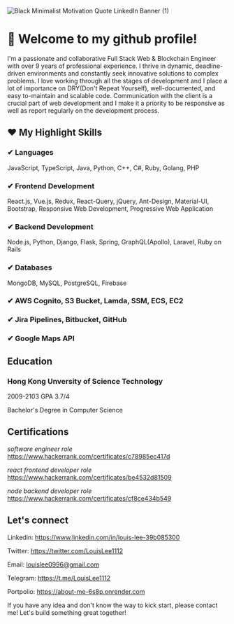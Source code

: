 ![Black Minimalist Motivation Quote LinkedIn Banner (1)](https://github.com/LouisLee-Dev/LouisLee-Dev/assets/132761249/b626cc40-1b3b-4836-81d8-8aad9e1e4b66)

# 👋 Welcome to my github profile!
I'm a passionate and collaborative Full Stack Web & Blockchain Engineer with over 9 years of professional experience. I thrive in dynamic, deadline-driven environments and constantly seek innovative solutions to complex problems.
I love working through all the stages of development and I place a lot of importance on DRY(Don't Repeat Yourself), well-documented, and easy to-maintain and scalable code. Communication with the client is a crucial part of web development and I make it a priority to be responsive as well as report regularly on the development process.

## ❤ My Highlight Skills
### ✔ Languages
JavaScript, TypeScript, Java, Python, C++, C#, Ruby, Golang, PHP

### ✔ Frontend Development
React.js, Vue.js, Redux, React-Query, jQuery, Ant-Design, Material-UI, Bootstrap, Responsive Web Development, Progressive Web Application

### ✔ Backend Development
Node.js, Python, Django, Flask, Spring, GraphQL(Apollo), Laravel, Ruby on Rails

### ✔ Databases
MongoDB, MySQL, PostgreSQL, Firebase

### ✔ AWS Cognito, S3 Bucket, Lamda, SSM, ECS, EC2
### ✔ Jira Pipelines, Bitbucket, GitHub
### ✔ Google Maps API 

## Education
### Hong Kong Unversity of Science Technology
2009-2103 GPA 3.7/4

Bachelor's Degree in Computer Science
## Certifications
*software engineer role*
https://www.hackerrank.com/certificates/c78985ec417d

*react frontend developer role*
https://www.hackerrank.com/certificates/be4532d81509

*node backend developer role*
https://www.hackerrank.com/certificates/cf8ce434b549
## Let's connect
Linkedin: https://www.linkedin.com/in/louis-lee-39b085300

Twitter: https://twitter.com/LouisLee1112

Email: louislee0996@gmail.com

Telegram: https://t.me/LouisLee1112

Portpolio: https://about-me-6s8p.onrender.com

If you have any idea and don't know the way to kick start, please contact me!
Let's build something great together!
